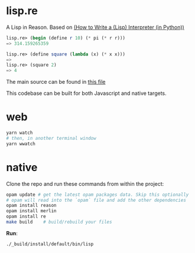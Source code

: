 # lisp.re

A Lisp in Reason. Based on [(How to Write a (Lisp) Interpreter (in Python))](http://norvig.com/lispy.html)

```scheme
lisp.re> (begin (define r 10) (* pi (* r r)))
=> 314.159265359

lisp.re> (define square (lambda (x) (* x x)))
=>
lisp.re> (square 2)
=> 4
```

The main source can be found in [this file](https://github.com/jsdf/lisp.re/blob/master/bin/lisp.re)

This codebase can be built for both Javascript and native targets.

# web

```sh
yarn watch
# then, in another terminal window
yarn wwatch
```

# native

Clone the repo and run these commands from within the project:

```sh
opam update # get the latest opam packages data. Skip this optionally
# opam will read into the `opam` file and add the other dependencies
opam install reason
opam install merlin
opam install re
make build    # build/rebuild your files
```

**Run**:

```sh
./_build/install/default/bin/lisp
```
